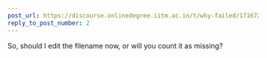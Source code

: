```yaml
---
post_url: https://discourse.onlinedegree.iitm.ac.in/t/why-failed/171672/3
reply_to_post_number: 2
---
```

So, should I edit the filename now, or will you count it as missing?